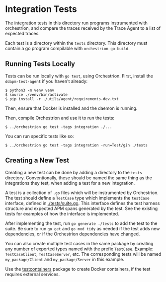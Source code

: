# Integration Tests

The integration tests in this directory run programs instrumented with orchestrion, and compare the traces received by
the Trace Agent to a list of expected traces.

Each test is a directory within the `tests` directory. This directory must contain a go program compilable with
`orchestrion go build`.

## Running Tests Locally

Tests can be run locally with `go test`, using Orchestrion.
First, install the `ddapm-test-agent` if you haven't already:

``` console
$ python3 -m venv venv
$ source ./venv/bin/activate
$ pip install -r ./utils/agent/requirements-dev.txt
```

Then, ensure that Docker is installed and the daemon is running.

Then, compile Orchestrion and use it to run the tests:

```console
$ ../orchestrion go test -tags integration ./...
```

You can run specific tests like so:

```console
$ ../orchestrion go test -tags integration -run=Test/gin ./tests
```

## Creating a New Test

Creating a new test can be done by adding a directory to the `tests` directory. Conventionally, these should be named
the same thing as the integrations they test, when adding a test for a new integration.

A test is a collection of `.go` files which will be instrumented by Orchestrion.
The test should define a `TestCase` type which implements the `testCase` interface,
defined in [./tests/suite.go](./tests/suite.go).
This interface defines the test harness structure and expected APM spans generated by the test.
See the existing tests for examples of how the interface is implemented.

After implementing the test, run `go generate ./tests` to add the test to the suite.
Be sure to run `go get` and `go mod tidy` as needed if the test adds new dependencies,
or if the Orchestrion dependencies have changed.

You can also create multiple test cases in the same package by creating any number of exported types named with
the prefix `TestCase`. Example: `TestCaseClient`, `TestCaseServer`, etc. The corresponding tests will be named
`my_package/Client` and `my_package/Server` in this example.

Use the [testcontainers](https://pkg.go.dev/github.com/testcontainers/testcontainers-go) package to create Docker containers,
if the test requires external services.

